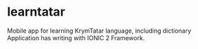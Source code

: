 # learntatar
Mobile app for learning KrymTatar language, including dictionary
Application has writing with IONIC 2 Framework.
